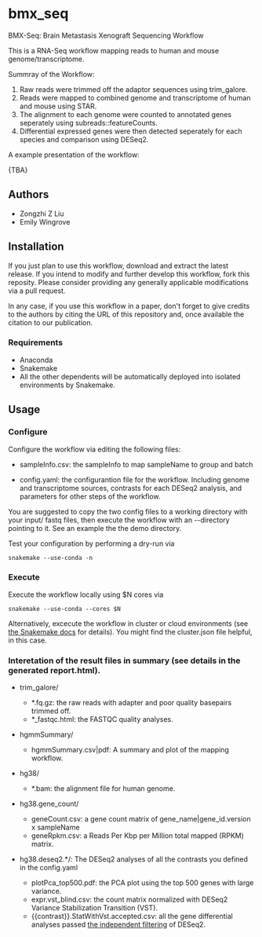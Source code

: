 # bmx_seq
BMX-Seq: Brain Metastasis Xenograft Sequencing Workflow

This is a RNA-Seq workflow mapping reads to human and mouse genome/transcriptome.

Summray of the Workflow:
1. Raw reads were trimmed off the adaptor sequences using trim_galore.
2. Reads were mapped to combined genome and transcriptome of human and mouse using STAR.
3. The alignment to each genome were counted to annotated genes seperately using subreads::featureCounts.
4. Differential expressed genes were then detected seperately for each species and comparison using DESeq2.

A example presentation of the workflow:

{TBA}

## Authors
- Zongzhi Z Liu
- Emily Wingrove

## Installation
If you just plan to use this workflow, download and extract the latest
release. If you intend to modify and further develop this workflow, fork this
reposity. Please consider providing any generally applicable modifications via
a pull request.

In any case, if you use this workflow in a paper, don't forget to give credits
to the authors by citing the URL of this repository and, once available the
citation to our publication.

### Requirements
- Anaconda
- Snakemake
- All the other dependents will be automatically deployed into isolated environments by Snakemake.

## Usage
### Configure
Configure the workflow via editing the following files:

- sampleInfo.csv: the sampleInfo to map sampleName to group
  and batch

- config.yaml: the configurantion file for the workflow.
  Including genome and transcriptome sources, contrasts for each DESeq2
  analysis, and parameters for other steps of the workflow.

You are suggested to copy the two config files to a working directory with your input/ fastq files, then execute the workflow with an --directory pointing to it. See an example the the demo directory.

Test your configuration by performing a dry-run via
```
snakemake --use-conda -n
```
### Execute
Execute the workflow locally using $N cores via
```
snakemake --use-conda --cores $N
```

Alternatively, excecute the workflow in cluster or cloud environments (see [the Snakemake docs](http://snakemake.readthedocs.io/en/stable/executable.html) for details). You might find the cluster.json file helpful, in this case.


### Interetation of the result files in summary (see details in the generated report.html).
- trim_galore/
  - \*.fq.gz: the raw reads with adapter and poor quality basepairs trimmed off.
  - \*\_fastqc.html: the FASTQC quality analyses.

- hgmmSummary/
  - hgmmSummary.csv|pdf: A summary and plot of the mapping workflow.

- hg38/
  - \*.bam: the alignment file for human genome.

- hg38.gene_count/

  - geneCount.csv: a gene count matrix of gene_name|gene_id.version x sampleName
  - geneRpkm.csv: a Reads Per Kbp per Million total mapped (RPKM) matrix.

- hg38.deseq2.\*/: The DESeq2 analyses of all the contrasts you defined in the config.yaml

  - plotPca_top500.pdf: the PCA plot using the top 500 genes with large variance.
  - expr.vst_blind.csv: the count matrix normalized with DESeq2
    Variance Stabilization Transition (VST).
  - {{contrast}}.StatWithVst.accepted.csv: all the gene differential analyses
    passed [the independent filtering](http://bioconductor.org/packages/devel/bioc/vignettes/DESeq2/inst/doc/DESeq2.html#indfilttheory) of DESeq2.

